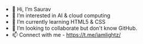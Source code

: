 - 👋 Hi, I’m Saurav
- 👀 I’m interested in AI & cloud computing
- 🌱 I’m currently learning HTML5 & CSS
- 💞️ I’m looking to collaborate but don't know GitHub.
- 📫 Connect with me - https://t.me/iamlightz/

<!---
Iamsouls/Iamsouls is a ✨ special ✨ repository because its `README.md` (this file) appears on your GitHub profile.
You can click the Preview link to take a look at your changes.
--->
